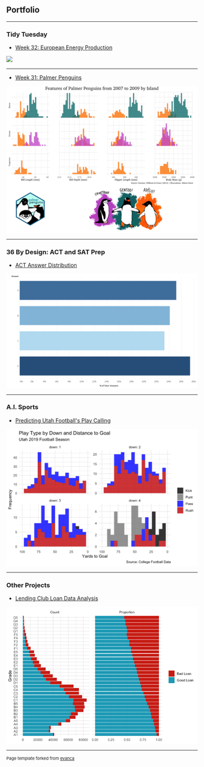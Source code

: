 ## Portfolio

---

### Tidy Tuesday

- [Week 32: European Energy Production](https://github.com/Kazink36/tidyTuesday/tree/master/2020-08-04%20Energy)
<img src="images/energy.gif?raw=true"/>

---

- [Week 31: Palmer Penguins](https://github.com/Kazink36/tidyTuesday/tree/master/2020-07-28%20Penguins)
<img src="images/palmer_penguins.png?raw=true"/>

---

### 36 By Design: ACT and SAT Prep

- [ACT Answer Distribution](https://public.tableau.com/profile/jared.lee6556#!/vizhome/ACTAnswerDistr/Sheet1)
<img src="images/ACTanswers.png?raw=true"/>

---

### A.I. Sports

- [Predicting Utah Football's Play Calling](/pdf/footballPlayCall.html)
<img src="images/playCallPreview.png?raw=true"/>

---

### Other Projects

- [Lending Club Loan Data Analysis](/loans)
<img src="images/loansPreview.png?raw=true"/>

---
<p style="font-size:11px">Page template forked from <a href="https://github.com/evanca/quick-portfolio">evanca</a></p>
<!-- Remove above link if you don't want to attibute -->
